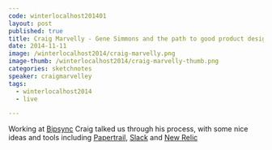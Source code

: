```yaml
---
code: winterlocalhost201401
layout: post
published: true
title: Craig Marvelly - Gene Simmons and the path to good product design
date: 2014-11-11
image: /winterlocalhost2014/craig-marvelly.png
image-thumb: /winterlocalhost2014/craig-marvelly-thumb.png
categories: sketchnotes
speaker: craigmarvelley
tags:
  - winterlocalhost2014
  - live

---
```


Working at [Bipsync](https://bipsync.com/) Craig talked us through his process, with some nice ideas and tools including [Papertrail](https://papertrailapp.com/), [Slack](https://slack.com/) and [New Relic](http://newrelic.com/)